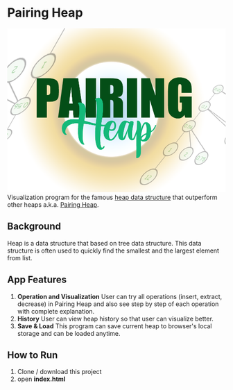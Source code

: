 # Pairing Heap
![Pairing Heap Header](./src-readme/pairing-heap-1.png)  
Visualization program for the famous [heap data structure](https://en.wikipedia.org/wiki/Heap_(data_structure)) that outperform other heaps a.k.a. [Pairing Heap](https://en.wikipedia.org/wiki/Pairing_heap).

## Background
Heap is a data structure that based on tree data structure. This data structure is often used to quickly find the smallest and the largest element from list.

## App Features
1. **Operation and Visualization**
User can try all operations (insert, extract, decrease) in Pairing Heap and also see step by step of each operation with complete explanation.
2. **History**
User can view heap history so that user can visualize better.
3. **Save & Load**
This program can save current heap to browser's local storage and can be loaded anytime.

## How to Run
1. Clone / download this project
2. open **index.html**